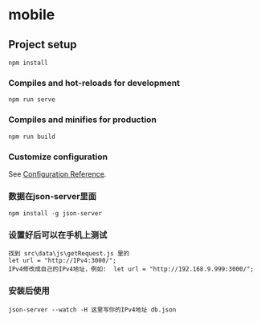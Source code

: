 # mobile

## Project setup
```
npm install
```

### Compiles and hot-reloads for development
```
npm run serve
```

### Compiles and minifies for production
```
npm run build
```

### Customize configuration
See [Configuration Reference](https://cli.vuejs.org/config/).

### 数据在json-server里面
```
npm install -g json-server
```

### 设置好后可以在手机上测试
```
找到 src\data\js\getRequest.js 里的 
let url = "http://IPv4:3000/"; 
IPv4修改成自己的IPv4地址，例如:  let url = "http://192.168.9.999:3000/";
```

### 安装后使用
```
json-server --watch -H 这里写你的IPv4地址 db.json
```
